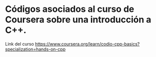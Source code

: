 # Códigos asociados al curso de Coursera sobre una introducción a C++.
Link del curso https://www.coursera.org/learn/codio-cpp-basics?specialization=hands-on-cpp
